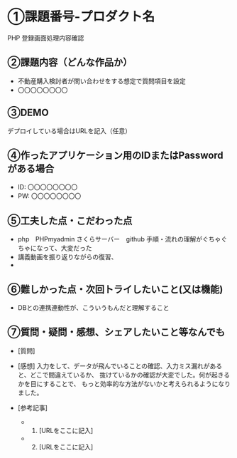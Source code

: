 # ①課題番号-プロダクト名

PHP 登録画面処理内容確認

## ②課題内容（どんな作品か）

- 不動産購入検討者が問い合わせをする想定で質問項目を設定
- 〇〇〇〇〇〇〇〇

## ③DEMO

デプロイしている場合はURLを記入（任意）

## ④作ったアプリケーション用のIDまたはPasswordがある場合

- ID: 〇〇〇〇〇〇〇〇
- PW: 〇〇〇〇〇〇〇〇

## ⑤工夫した点・こだわった点

- php　PHPmyadmin さくらサーバー　github 手順・流れの理解がぐちゃぐちゃになって、大変だった
- 講義動画を振り返りながらの復習、
- 

## ⑥難しかった点・次回トライしたいこと(又は機能)

- DBとの連携連動性が、こういうもんだと理解すること

## ⑦質問・疑問・感想、シェアしたいこと等なんでも

- [質問]
- [感想]
入力をして、データが飛んでいることの確認、入力ミス漏れがあると、どこで間違えているか、
抜けているかの確認が大変でした。何が起きるかを目にすることで、
もっと効率的な方法がないかと考えられるようになりました。

- [参考記事]
  - 1. [URLをここに記入]
  - 2. [URLをここに記入]
